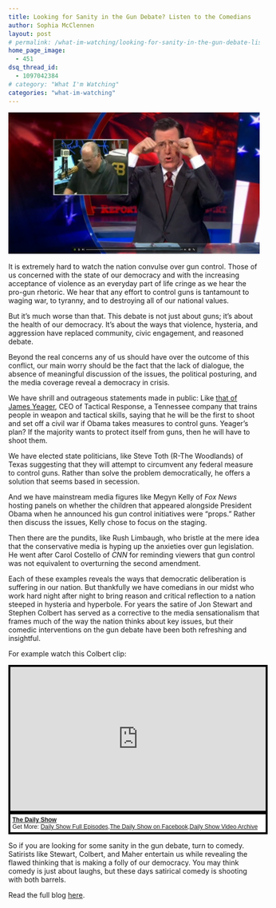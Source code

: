 ```yaml
---
title: Looking for Sanity in the Gun Debate? Listen to the Comedians
author: Sophia McClennen
layout: post
# permalink: /what-im-watching/looking-for-sanity-in-the-gun-debate-listen-to-the-comedians/
home_page_image:
  - 451
dsq_thread_id:
  - 1097042384
# category: "What I'm Watching"
categories: "what-im-watching"
---
```


![](/assets/img/Screen-Shot-2013-02-05-at-6.36.28-PM.png)

It is extremely hard to watch the nation convulse over gun control. Those of us concerned with the state of our democracy and with the increasing acceptance of violence as an everyday part of life cringe as we hear the pro-gun rhetoric. We hear that any effort to control guns is tantamount to waging war, to tyranny, and to destroying all of our national values.

But it&#8217;s much worse than that. This debate is not just about guns; it&#8217;s about the health of our democracy. It&#8217;s about the ways that violence, hysteria, and aggression have replaced community, civic engagement, and reasoned debate.

Beyond the real concerns any of us should have over the outcome of this conflict, our main worry should be the fact that the lack of dialogue, the absence of meaningful discussion of the issues, the political posturing, and the media coverage reveal a democracy in crisis.

We have shrill and outrageous statements made in public: Like <a href="http://www.huffingtonpost.com/2013/01/15/james-yeager-tactical-response_n_2478594.html" target="_hplink">that of James Yeager</a>, CEO of Tactical Response, a Tennessee company that trains people in weapon and tactical skills, saying that he will be the first to shoot and set off a civil war if Obama takes measures to control guns. Yeager&#8217;s plan? If the majority wants to protect itself from guns, then he will have to shoot them.

We have elected state politicians, like Steve Toth (R-The Woodlands) of Texas suggesting that they will attempt to circumvent any federal measure to control guns. Rather than solve the problem democratically, he offers a solution that seems based in secession.

And we have mainstream media figures like Megyn Kelly of *Fox News* hosting panels on whether the children that appeared alongside President Obama when he announced his gun control initiatives were &#8220;props.&#8221; Rather then discuss the issues, Kelly chose to focus on the staging.

Then there are the pundits, like Rush Limbaugh, who bristle at the mere idea that the conservative media is hyping up the anxieties over gun legislation. He went after Carol Costello of *CNN* for reminding viewers that gun control was not equivalent to overturning the second amendment.

Each of these examples reveals the ways that democratic deliberation is suffering in our nation. But thankfully we have comedians in our midst who work hard night after night to bring reason and critical reflection to a nation steeped in hysteria and hyperbole. For years the satire of Jon Stewart and Stephen Colbert has served as a corrective to the media sensationalism that frames much of the way the nation thinks about key issues, but their comedic interventions on the gun debate have been both refreshing and insightful.

For example watch this Colbert clip:

<div style="background-color:#000000;width:520px;"><div style="padding:4px;"><iframe src="http://media.mtvnservices.com/embed/mgid:arc:video:comedycentral.com:b9994a40-9261-4f15-a87b-9ad6dd01aad8" width="512" height="288" frameborder="0"></iframe><p style="text-align:left;background-color:#FFFFFF;padding:4px;margin-top:4px;margin-bottom:0px;font-family:Arial, Helvetica, sans-serif;font-size:12px;"><b><a href="http://thedailyshow.cc.com/">The Daily Show</a></b><br/>Get More: <a href="http://thedailyshow.cc.com/full-episodes/">Daily Show Full Episodes</a>,<a href="http://www.facebook.com/thedailyshow">The Daily Show on Facebook</a>,<a href="http://thedailyshow.cc.com/videos">Daily Show Video Archive</a></p></div></div>

So if you are looking for some sanity in the gun debate, turn to comedy. Satirists like Stewart, Colbert, and Maher entertain us while revealing the flawed thinking that is making a folly of our democracy. You may think comedy is just about laughs, but these days satirical comedy is shooting with both barrels.

Read the full blog [here][1].

 [1]: http://www.huffingtonpost.com/sophia-a-mcclennen/control-gun-control_b_2521114.html
